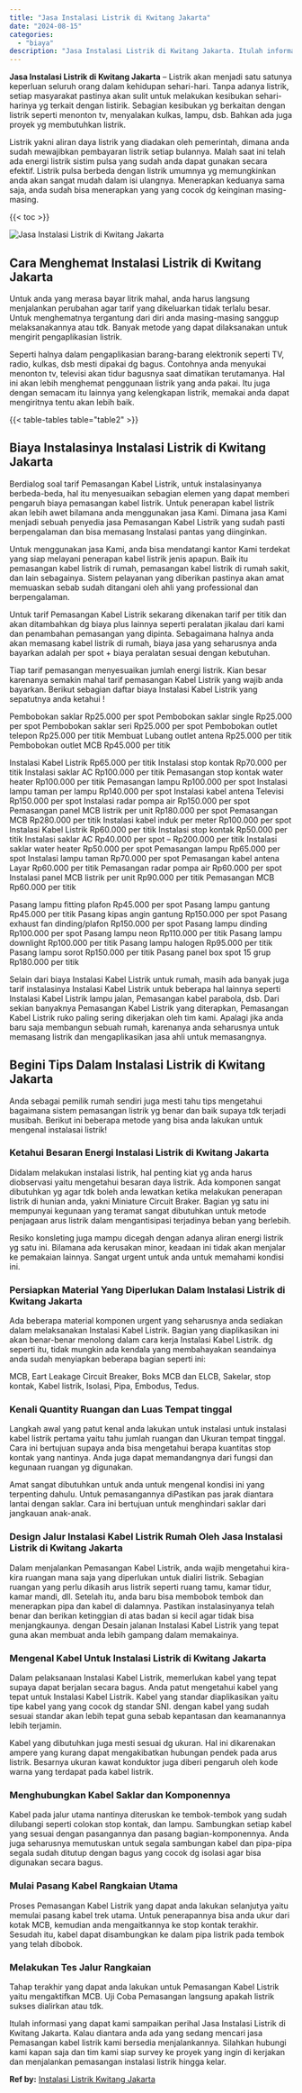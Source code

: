 ```yaml
---
title: "Jasa Instalasi Listrik di Kwitang Jakarta"
date: "2024-08-15"
categories: 
  - "biaya"
description: "Jasa Instalasi Listrik di Kwitang Jakarta. Itulah informasi yang dapat kami sampaikan perihal Jasa Instalasi Listrik di Kwitang Jakarta. Kalau diantara anda..."
---
```


**Jasa Instalasi Listrik di Kwitang Jakarta** – Listrik akan menjadi satu satunya keperluan seluruh orang dalam kehidupan sehari-hari. Tanpa adanya listrik, setiap masyarakat pastinya akan sulit untuk melakukan kesibukan sehari-harinya yg terkait dengan listirik. Sebagian kesibukan yg berkaitan dengan listrik seperti menonton tv, menyalakan kulkas, lampu, dsb. Bahkan ada juga proyek yg membutuhkan listrik.

Listrik yakni aliran daya listrik yang diadakan oleh pemerintah, dimana anda sudah mewajibkan pembayaran listrik setiap bulannya. Malah saat ini telah ada energi listrik sistim pulsa yang sudah anda dapat gunakan secara efektif. Listrik pulsa berbeda dengan listrik umumnya yg memungkinkan anda akan sangat mudah dalam isi ulangnya. Menerapkan keduanya sama saja, anda sudah bisa menerapkan yang yang cocok dg keinginan masing-masing.

{{< toc >}}

![Jasa Instalasi Listrik di Kwitang Jakarta](/images/instalasi-listrik-murah09.png)

## Cara Menghemat Instalasi Listrik di Kwitang Jakarta

Untuk anda yang merasa bayar litrik mahal, anda harus langsung menjalankan perubahan agar tarif yang dikeluarkan tidak terlalu besar. Untuk menghematnya tergantung dari diri anda masing-masing sanggup melaksanakannya atau tdk. Banyak metode yang dapat dilaksanakan untuk mengirit pengaplikasian listrik.

Seperti halnya dalam pengaplikasian barang-barang elektronik seperti TV, radio, kulkas, dsb mesti dipakai dg bagus. Contohnya anda menyukai menonton tv, televisi akan tidur bagusnya saat dimatikan terutamanya. Hal ini akan lebih menghemat penggunaan listrik yang anda pakai. Itu juga dengan semacam itu lainnya yang kelengkapan listrik, memakai anda dapat mengiritnya tentu akan lebih baik.

{{< table-tables table="table2" >}}

## Biaya Instalasinya Instalasi Listrik di Kwitang Jakarta

Berdialog soal tarif Pemasangan Kabel Listrik, untuk instalasinyanya berbeda-beda, hal itu menyesuaikan sebagian elemen yang dapat memberi pengaruh biaya pemasangan kabel listrik. Untuk penerapan kabel listrik akan lebih awet bilamana anda menggunakan jasa Kami. Dimana jasa Kami menjadi sebuah penyedia jasa Pemasangan Kabel Listrik yang sudah pasti berpengalaman dan bisa memasang Instalasi pantas yang diinginkan.

Untuk menggunakan jasa Kami, anda bisa mendatangi kantor Kami terdekat yang siap melayani penerapan kabel listrik jenis apapun. Baik itu pemasangan kabel listrik di rumah, pemasangan kabel listrik di rumah sakit, dan lain sebagainya. Sistem pelayanan yang diberikan pastinya akan amat memuaskan sebab sudah ditangani oleh ahli yang professional dan berpengalaman.

Untuk tarif Pemasangan Kabel Listrik sekarang dikenakan tarif per titik dan akan ditambahkan dg biaya plus lainnya seperti peralatan jikalau dari kami dan penambahan pemasangan yang dipinta. Sebagaimana halnya anda akan memasang kabel listrik di rumah, biaya jasa yang seharusnya anda bayarkan adalah per spot + biaya peralatan sesuai dengan kebutuhan.

Tiap tarif pemasangan menyesuaikan jumlah energi listrik. Kian besar karenanya semakin mahal tarif pemasangan Kabel Listrik yang wajib anda bayarkan. Berikut sebagian daftar biaya Instalasi Kabel Listrik yang sepatutnya anda ketahui !

Pembobokan saklar Rp25.000 per spot Pembobokan saklar single Rp25.000 per spot Pembobokan saklar seri Rp25.000 per spot Pembobokan outlet telepon Rp25.000 per titik Membuat Lubang outlet antena Rp25.000 per titik Pembobokan outlet MCB Rp45.000 per titik

Instalasi Kabel Listrik Rp65.000 per titik Instalasi stop kontak Rp70.000 per titik Instalasi saklar AC Rp100.000 per titik Pemasangan stop kontak water heater Rp100.000 per titik Pemasangan lampu Rp100.000 per spot Instalasi lampu taman per lampu Rp140.000 per spot Instalasi kabel antena Televisi Rp150.000 per spot Instalasi radar pompa air Rp150.000 per spot Pemasangan panel MCB listrik per unit Rp180.000 per spot Pemasangan MCB Rp280.000 per titik Instalasi kabel induk per meter Rp100.000 per spot Instalasi Kabel Listrik Rp60.000 per titik Instalasi stop kontak Rp50.000 per titik Instalasi saklar AC Rp40.000 per spot – Rp200.000 per titik Instalasi saklar water heater Rp50.000 per spot Pemasangan lampu Rp65.000 per spot Instalasi lampu taman Rp70.000 per spot Pemasangan kabel antena Layar Rp60.000 per titik Pemasangan radar pompa air Rp60.000 per spot Instalasi panel MCB listrik per unit Rp90.000 per titik Pemasangan MCB Rp60.000 per titik

Pasang lampu fitting plafon Rp45.000 per spot Pasang lampu gantung Rp45.000 per titik Pasang kipas angin gantung Rp150.000 per spot Pasang exhaust fan dinding/plafon Rp150.000 per spot Pasang lampu dinding Rp100.000 per spot Pasang lampu neon Rp110.000 per titik Pasang lampu downlight Rp100.000 per titik Pasang lampu halogen Rp95.000 per titik Pasang lampu sorot Rp150.000 per titik Pasang panel box spot 15 grup Rp180.000 per titik

Selain dari biaya Instalasi Kabel Listrik untuk rumah, masih ada banyak juga tarif instalasinya Instalasi Kabel Listrik untuk beberapa hal lainnya seperti Instalasi Kabel Listrik lampu jalan, Pemasangan kabel parabola, dsb. Dari sekian banyaknya Pemasangan Kabel Listrik yang diterapkan, Pemasangan Kabel Listrik ruko paling sering dikerjakan oleh tim kami. Apalagi jika anda baru saja membangun sebuah rumah, karenanya anda seharusnya untuk memasang listrik dan mengaplikasikan jasa ahli untuk memasangnya.

## Begini Tips Dalam Instalasi Listrik di Kwitang Jakarta


Anda sebagai pemilik rumah sendiri juga mesti tahu tips mengetahui bagaimana sistem pemasangan listrik yg benar dan baik supaya tdk terjadi musibah. Berikut ini beberapa metode yang bisa anda lakukan untuk mengenal instalasai listrik!

### Ketahui Besaran Energi Instalasi Listrik di Kwitang Jakarta

Didalam melakukan instalasi listrik, hal penting kiat yg anda harus diobservasi yaitu mengetahui besaran daya listrik. Ada komponen sangat dibutuhkan yg agar tdk boleh anda lewatkan ketika melakukan penerapan listrik di hunian anda, yakni Miniature Circuit Braker. Bagian yg satu ini mempunyai kegunaan yang teramat sangat dibutuhkan untuk metode penjagaan arus listrik dalam mengantisipasi terjadinya beban yang berlebih.

Resiko konsleting juga mampu dicegah dengan adanya aliran energi listrik yg satu ini. Bilamana ada kerusakan minor, keadaan ini tidak akan menjalar ke pemakaian lainnya. Sangat urgent untuk anda untuk memahami kondisi ini.

### Persiapkan Material Yang Diperlukan Dalam Instalasi Listrik di Kwitang Jakarta

Ada beberapa material komponen urgent yang seharusnya anda sediakan dalam melaksanakan Instalasi Kabel Listrik. Bagian yang diaplikasikan ini akan benar-benar menolong dalam cara kerja Instalasi Kabel Listrik. dg seperti itu, tidak mungkin ada kendala yang membahayakan seandainya anda sudah menyiapkan beberapa bagian seperti ini:

MCB, Eart Leakage Circuit Breaker, Boks MCB dan ELCB, Sakelar, stop kontak, Kabel listrik, Isolasi, Pipa, Embodus, Tedus.

### Kenali Quantity Ruangan dan Luas Tempat tinggal

Langkah awal yang patut kenal anda lakukan untuk instalasi untuk instalasi kabel listrik pertama yaitu tahu jumlah ruangan dan Ukuran tempat tinggal. Cara ini bertujuan supaya anda bisa mengetahui berapa kuantitas stop kontak yang nantinya. Anda juga dapat memandangnya dari fungsi dan kegunaan ruangan yg digunakan.

Amat sangat dibutuhkan untuk anda untuk mengenal kondisi ini yang terpenting dahulu. Untuk pemasangannya diPastikan pas jarak diantara lantai dengan saklar. Cara ini bertujuan untuk menghindari saklar dari jangkauan anak-anak.

### Design Jalur Instalasi Kabel Listrik Rumah Oleh Jasa Instalasi Listrik di Kwitang Jakarta

Dalam menjalankan Pemasangan Kabel Listrik, anda wajib mengetahui kira-kira ruangan mana saja yang diperlukan untuk dialiri listrik. Sebagian ruangan yang perlu dikasih arus listrik seperti ruang tamu, kamar tidur, kamar mandi, dll. Setelah itu, anda baru bisa membobok tembok dan menerapkan pipa dan kabel di dalamnya. Pastikan instalasinyanya telah benar dan berikan ketinggian di atas badan si kecil agar tidak bisa menjangkaunya. dengan Desain jalanan Instalasi Kabel Listrik yang tepat guna akan membuat anda lebih gampang dalam memakainya.

### Mengenal Kabel Untuk Instalasi Listrik di Kwitang Jakarta

Dalam pelaksanaan Instalasi Kabel Listrik, memerlukan kabel yang tepat supaya dapat berjalan secara bagus. Anda patut mengetahui kabel yang tepat untuk Instalasi Kabel Listrik. Kabel yang standar diaplikasikan yaitu tipe kabel yang yang cocok dg standar SNI. dengan kabel yang sudah sesuai standar akan lebih tepat guna sebab kepantasan dan keamanannya lebih terjamin.

Kabel yang dibutuhkan juga mesti sesuai dg ukuran. Hal ini dikarenakan ampere yang kurang dapat mengakibatkan hubungan pendek pada arus listrik. Besarnya ukuran kawat konduktor juga diberi pengaruh oleh kode warna yang terdapat pada kabel listrik.

### Menghubungkan Kabel Saklar dan Komponennya

Kabel pada jalur utama nantinya diteruskan ke tembok-tembok yang sudah dilubangi seperti colokan stop kontak, dan lampu. Sambungkan setiap kabel yang sesuai dengan pasangannya dan pasang bagian-komponennya. Anda juga seharusnya memutuskan untuk segala sambungan kabel dan pipa-pipa segala sudah ditutup dengan bagus yang cocok dg isolasi agar bisa digunakan secara bagus.

### Mulai Pasang Kabel Rangkaian Utama

Proses Pemasangan Kabel Listrik yang dapat anda lakukan selanjutya yaitu memulai pasang kabel trek utama. Untuk penerapannya bisa anda ukur dari kotak MCB, kemudian anda mengaitkannya ke stop kontak terakhir. Sesudah itu, kabel dapat disambungkan ke dalam pipa listrik pada tembok yang telah dibobok.

### Melakukan Tes Jalur Rangkaian

Tahap terakhir yang dapat anda lakukan untuk Pemasangan Kabel Listrik yaitu mengaktifkan MCB. Uji Coba Pemasangan langsung apakah listrik sukses dialirkan atau tdk.

Itulah informasi yang dapat kami sampaikan perihal Jasa Instalasi Listrik di Kwitang Jakarta. Kalau diantara anda ada yang sedang mencari jasa Pemasangan kabel listrik kami bersedia menjalankannya. Silahkan hubungi kami kapan saja dan tim kami siap survey ke proyek yang ingin di kerjakan dan menjalankan pemasangan instalasi listrik hingga kelar.

**Ref by:** [Instalasi Listrik Kwitang Jakarta](https://id.wikipedia.org/wiki/Instalasi)
